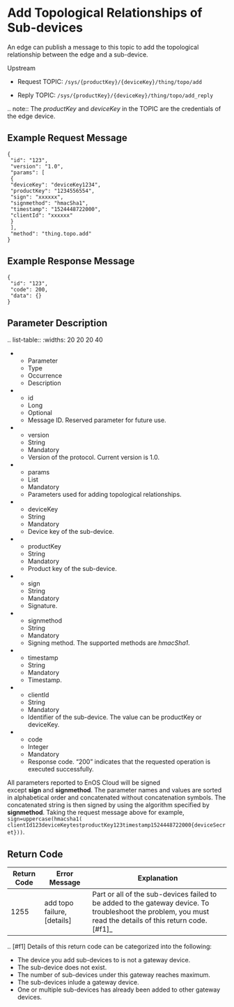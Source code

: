 # Add Topological Relationships of Sub-devices

An edge can publish a message to this topic to add the topological relationship between the edge and a sub-device.

Upstream

- Request TOPIC: `/sys/{productKey}/{deviceKey}/thing/topo/add`

- Reply TOPIC: `/sys/{productKey}/{deviceKey}/thing/topo/add_reply`

.. note:: The *productKey* and *deviceKey* in the TOPIC are the credentials of the edge device.

## Example Request Message

```
{
 "id": "123",
 "version": "1.0",
 "params": [
 {
 "deviceKey": "deviceKey1234",
 "productKey": "1234556554",
 "sign": "xxxxxx",
 "signmethod": "hmacSha1",
 "timestamp": "1524448722000",
 "clientId": "xxxxxx"
 }
 ],
 "method": "thing.topo.add"
}

```

## Example Response Message

```
{
 "id": "123",
 "code": 200,
 "data": {}
}

```

## Parameter Description

.. list-table::
   :widths: 20 20 20 40

   * - Parameter
     - Type
     - Occurrence
     - Description
   * - id
     - Long
     - Optional
     - Message ID. Reserved parameter for future use.
   * - version
     - String
     - Mandatory
     - Version of the protocol. Current version is 1.0.
   * - params
     - List
     - Mandatory
     - Parameters used for adding topological relationships.
   * - deviceKey
     - String
     - Mandatory
     - Device key of the sub-device.
   * - productKey
     - String
     - Mandatory
     - Product key of the sub-device.
   * - sign
     - String
     - Mandatory
     - Signature.
   * - signmethod
     - String
     - Mandatory
     - Signing method. The supported methods are <em>hmacSha1</em>.
   * - timestamp
     - String
     - Mandatory
     - Timestamp.
   * - clientId
     - String
     - Mandatory
     - Identifier of the sub-device. The value can be productKey or deviceKey.
   * - code
     - Integer
     - Mandatory
     - Response code. &ldquo;200&rdquo; indicates that the requested operation is executed successfully.

All parameters reported to EnOS Cloud will be signed except **sign** and **signmethod**. The parameter names and values are sorted in alphabetical order and concatenated without concatenation symbols. The concatenated string is then signed by using the algorithm specified by **signmethod**. Taking the request message above for example, `sign=uppercase(hmacsha1( clientId123deviceKeytestproductKey123timestamp1524448722000{deviceSecret}))`.

## Return Code

| Return Code | Error Message | Explanation|
|---------|---------|---------|
| 1255 | add topo failure, \[details\] | Part or all of the sub-devices failed to be added to the gateway device. To troubleshoot the problem, you must read the details of this return code. [#f1]_ |

.. [#f1] Details of this return code can be categorized into the following:
   - The device you add sub-devices to is not a gateway device.
   - The sub-device does not exist.
   - The number of sub-devices under this gateway reaches maximum.
   - The sub-devices inlude a gateway device.
   - One or multiple sub-devices has already been added to other gateway devices.


<!--end-->
